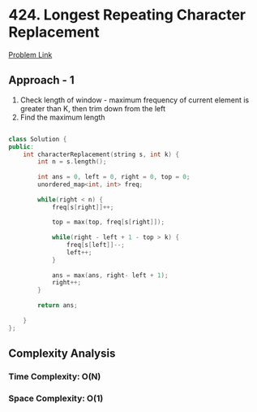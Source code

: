 # 424. Longest Repeating Character Replacement

[Problem Link](https://leetcode.com/problems/longest-repeating-character-replacement/)

## Approach - 1

1. Check length of window - maximum frequency of current element is greater than K, then trim down from the left
2. Find the maximum length

```c++

class Solution {
public:
    int characterReplacement(string s, int k) {
        int n = s.length();
        
        int ans = 0, left = 0, right = 0, top = 0;
        unordered_map<int, int> freq;
        
        while(right < n) {
            freq[s[right]]++;
            
            top = max(top, freq[s[right]]);
            
            while(right - left + 1 - top > k) {
                freq[s[left]]--;
                left++;
            }
            
            ans = max(ans, right- left + 1);
            right++;
        }
        
        return ans;
        
    }
};

```

## Complexity Analysis

### Time Complexity: O(N)

### Space Complexity: O(1)

